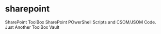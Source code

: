# sharepoint
SharePoint ToolBox
SharePoint POwerShell Scripts and CSOM/JSOM Code. Just Another ToolBox Vault

